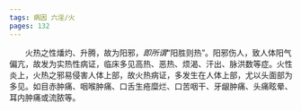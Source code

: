 ```yaml
---
tags: 病因 六淫/火
pages: 132
---
```

&emsp;&emsp;火热之性燔灼、升腾，故为阳邪，<dfn>即所谓</dfn>“阳胜则热”。阳邪伤人，致人体阳气偏亢，故发为实热性病证，临床多见高热、恶热、烦渴、汗出、脉洪数等症。火性炎上，火热之邪易侵害人体上部，故火热病证，多发生在人体上部，尤以头面部为多见。如目赤肿痛、咽喉肿痛、口舌生疮糜烂、口苦咽干、牙龈肿痛、头痛眩晕、耳内肿痛或流脓等。